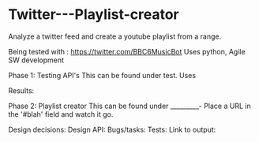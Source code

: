 # Twitter---Playlist-creator
Analyze a twitter feed and create a youtube playlist from a range. 

Being tested with : https://twitter.com/BBC6MusicBot 
Uses python, Agile SW development

Phase 1: Testing API's
This can be found under test. 
Uses

Results: 


Phase 2: Playlist creator
This can be found under _________-
Place a URL in the '#blah' field and watch it go. 

Design decisions: 
Design API: 
Bugs/tasks:
Tests: 
Link to output: 
